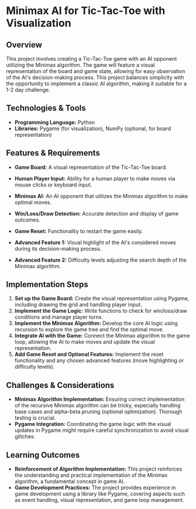 # Minimax AI for Tic-Tac-Toe with Visualization

## Overview

This project involves creating a Tic-Tac-Toe game with an AI opponent utilizing the Minimax algorithm.  The game will feature a visual representation of the board and game state, allowing for easy observation of the AI's decision-making process. This project balances simplicity with the opportunity to implement a classic AI algorithm, making it suitable for a 1-2 day challenge.

## Technologies & Tools

* **Programming Language:** Python
* **Libraries:** Pygame (for visualization), NumPy (optional, for board representation)

## Features & Requirements

- **Game Board:** A visual representation of the Tic-Tac-Toe board.
- **Human Player Input:** Ability for a human player to make moves via mouse clicks or keyboard input.
- **Minimax AI:** An AI opponent that utilizes the Minimax algorithm to make optimal moves.
- **Win/Loss/Draw Detection:** Accurate detection and display of game outcomes.
- **Game Reset:** Functionality to restart the game easily.

- **Advanced Feature 1:**  Visual highlight of the AI's considered moves during its decision-making process.
- **Advanced Feature 2:**  Difficulty levels adjusting the search depth of the Minimax algorithm.


## Implementation Steps

1. **Set up the Game Board:** Create the visual representation using Pygame, including drawing the grid and handling player input.
2. **Implement the Game Logic:**  Write functions to check for win/loss/draw conditions and manage player turns.
3. **Implement the Minimax Algorithm:** Develop the core AI logic using recursion to explore the game tree and find the optimal move.
4. **Integrate AI with the Game:** Connect the Minimax algorithm to the game loop, allowing the AI to make moves and update the visual representation.
5. **Add Game Reset and Optional Features:** Implement the reset functionality and any chosen advanced features (move highlighting or difficulty levels).


## Challenges & Considerations

- **Minimax Algorithm Implementation:**  Ensuring correct implementation of the recursive Minimax algorithm can be tricky, especially handling base cases and alpha-beta pruning (optional optimization).  Thorough testing is crucial.
- **Pygame Integration:**  Coordinating the game logic with the visual updates in Pygame might require careful synchronization to avoid visual glitches.

## Learning Outcomes

- **Reinforcement of Algorithm Implementation:**  This project reinforces the understanding and practical implementation of the Minimax algorithm, a fundamental concept in game AI.
- **Game Development Practices:** The project provides experience in game development using a library like Pygame, covering aspects such as event handling, visual representation, and game loop management.

